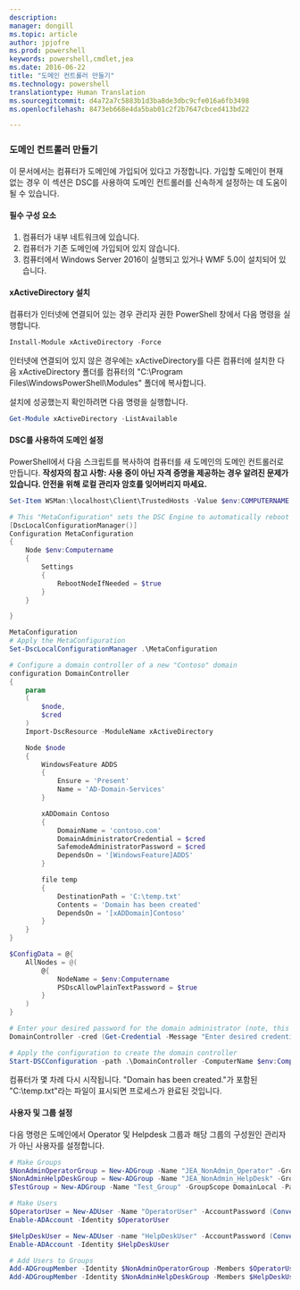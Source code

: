 ```yaml
---
description: 
manager: dongill
ms.topic: article
author: jpjofre
ms.prod: powershell
keywords: powershell,cmdlet,jea
ms.date: 2016-06-22
title: "도메인 컨트롤러 만들기"
ms.technology: powershell
translationtype: Human Translation
ms.sourcegitcommit: d4a72a7c5883b1d3ba8de3dbc9cfe016a6fb3498
ms.openlocfilehash: 8473eb668e4da5bab01c2f2b7647cbced413bd22

---
```


### 도메인 컨트롤러 만들기

이 문서에서는 컴퓨터가 도메인에 가입되어 있다고 가정합니다.
가입할 도메인이 현재 없는 경우 이 섹션은 DSC를 사용하여 도메인 컨트롤러를 신속하게 설정하는 데 도움이 될 수 있습니다.

#### 필수 구성 요소

1.  컴퓨터가 내부 네트워크에 있습니다.
2.  컴퓨터가 기존 도메인에 가입되어 있지 않습니다.
3.  컴퓨터에서 Windows Server 2016이 실행되고 있거나 WMF 5.0이 설치되어 있습니다.

#### xActiveDirectory 설치
컴퓨터가 인터넷에 연결되어 있는 경우 관리자 권한 PowerShell 창에서 다음 명령을 실행합니다.
```PowerShell
Install-Module xActiveDirectory -Force
```
인터넷에 연결되어 있지 않은 경우에는 xActiveDirectory를 다른 컴퓨터에 설치한 다음 xActiveDirectory 폴더를 컴퓨터의 "C:\Program Files\WindowsPowerShell\Modules" 폴더에 복사합니다.

설치에 성공했는지 확인하려면 다음 명령을 실행합니다.
```PowerShell
Get-Module xActiveDirectory -ListAvailable
```

#### DSC를 사용하여 도메인 설정
PowerShell에서 다음 스크립트를 복사하여 컴퓨터를 새 도메인의 도메인 컨트롤러로 만듭니다.
**작성자의 참고 사항: 사용 중이 아닌 자격 증명을 제공하는 경우 알려진 문제가 있습니다.  안전을 위해 로컬 관리자 암호를 잊어버리지 마세요.**

```PowerShell
Set-Item WSMan:\localhost\Client\TrustedHosts -Value $env:COMPUTERNAME -Force

# This "MetaConfiguration" sets the DSC Engine to automatically reboot if required
[DscLocalConfigurationManager()]
Configuration MetaConfiguration
{
    Node $env:Computername
    {
        Settings
        {
            RebootNodeIfNeeded = $true
        }
    }

}

MetaConfiguration
# Apply the MetaConfiguration
Set-DscLocalConfigurationManager .\MetaConfiguration

# Configure a domain controller of a new "Contoso" domain
configuration DomainController
{
    param
    (
        $node,
        $cred
    )
    Import-DscResource -ModuleName xActiveDirectory

    Node $node
    {
        WindowsFeature ADDS
        {
            Ensure = 'Present'
            Name = 'AD-Domain-Services'
        }

        xADDomain Contoso
        {
            DomainName = 'contoso.com'
            DomainAdministratorCredential = $cred
            SafemodeAdministratorPassword = $cred
            DependsOn = '[WindowsFeature]ADDS'
        }

        file temp
        {
            DestinationPath = 'C:\temp.txt'
            Contents = 'Domain has been created'
            DependsOn = '[xADDomain]Contoso'
        }
    }
}

$ConfigData = @{
    AllNodes = @(
        @{
            NodeName = $env:Computername
            PSDscAllowPlainTextPassword = $true
        }
    )
}

# Enter your desired password for the domain administrator (note, this will be stored as plain text)
DomainController -cred (Get-Credential -Message "Enter desired credential for domain administrator") -node $env:Computername -configurationData $ConfigData

# Apply the configuration to create the domain controller
Start-DSCConfiguration -path .\DomainController -ComputerName $env:Computername -Wait -Force -Verbose
```
컴퓨터가 몇 차례 다시 시작됩니다.
"Domain has been created."가 포함된 "C:\temp.txt"라는 파일이 표시되면 프로세스가 완료된 것입니다.

#### 사용자 및 그룹 설정
다음 명령은 도메인에서 Operator 및 Helpdesk 그룹과 해당 그룹의 구성원인 관리자가 아닌 사용자를 설정합니다.
```PowerShell
# Make Groups
$NonAdminOperatorGroup = New-ADGroup -Name "JEA_NonAdmin_Operator" -GroupScope DomainLocal -PassThru
$NonAdminHelpDeskGroup = New-ADGroup -Name "JEA_NonAdmin_HelpDesk" -GroupScope DomainLocal -PassThru
$TestGroup = New-ADGroup -Name "Test_Group" -GroupScope DomainLocal -PassThru

# Make Users
$OperatorUser = New-ADUser -Name "OperatorUser" -AccountPassword (ConvertTo-SecureString 'pa$$w0rd' -AsPlainText -Force) -PassThru
Enable-ADAccount -Identity $OperatorUser

$HelpDeskUser = New-ADUser -name "HelpDeskUser" -AccountPassword (ConvertTo-SecureString 'pa$$w0rd' -AsPlainText -Force) -PassThru
Enable-ADAccount -Identity $HelpDeskUser

# Add Users to Groups
Add-ADGroupMember -Identity $NonAdminOperatorGroup -Members $OperatorUser
Add-ADGroupMember -Identity $NonAdminHelpDeskGroup -Members $HelpDeskUser
```




<!--HONumber=Aug16_HO3-->


